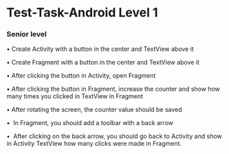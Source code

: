 # Test-Task-Android Level 1

<h3>Senior level</h3>

<p>• Create Activity with a button in the center and TextView above it</p>
<p>• Create Fragment with a button in the center and TextView above it</p>
<p>• After clicking the button in Activity, open Fragment</p>
<p>• After clicking the button in Fragment, increase the counter and show how many times you clicked in TextView in Fragment</p>
<p>• After rotating the screen, the counter value should be saved</p>
<p>•  In Fragment, you should add a toolbar with a back arrow</p>
<p>•  After clicking on the back arrow, you should go back to Activity and show in Activity TextView how many clicks were made in Fragment.</p>
